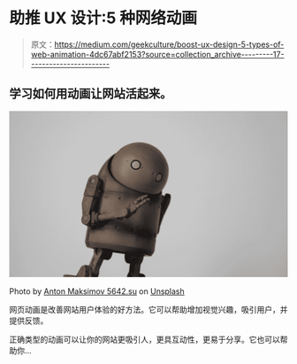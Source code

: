 # 助推 UX 设计:5 种网络动画

> 原文：<https://medium.com/geekculture/boost-ux-design-5-types-of-web-animation-4dc67abf2153?source=collection_archive---------17----------------------->

## 学习如何用动画让网站活起来。

![](img/7a40cbaa07698fa9bbd33f674f2d203a.png)

Photo by [Anton Maksimov 5642.su](https://unsplash.com/@juvnsky?utm_source=medium&utm_medium=referral) on [Unsplash](https://unsplash.com?utm_source=medium&utm_medium=referral)

网页动画是改善网站用户体验的好方法。它可以帮助增加视觉兴趣，吸引用户，并提供反馈。

正确类型的动画可以让你的网站更吸引人，更具互动性，更易于分享。它也可以帮助你…